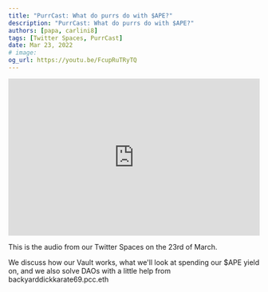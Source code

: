 ```yaml
---
title: "PurrCast: What do purrs do with $APE?"
description: "PurrCast: What do purrs do with $APE?"
authors: [papa, carlini8]
tags: [Twitter Spaces, PurrCast]
date: Mar 23, 2022
# image:
og_url: https://youtu.be/FcupRuTRyTQ
---
```


<iframe width="100%" height="315" src="https://www.youtube.com/embed/FcupRuTRyTQ" title="YouTube video player" frameborder="0" allow="accelerometer; autoplay; clipboard-write; encrypted-media; gyroscope; picture-in-picture" allowfullscreen></iframe>

<!--truncate-->

This is the audio from our Twitter Spaces on the 23rd of March.

We discuss how our Vault works, what we'll look at spending our $APE yield on, and we also solve DAOs with a little help from backyarddickkarate69.pcc.eth
